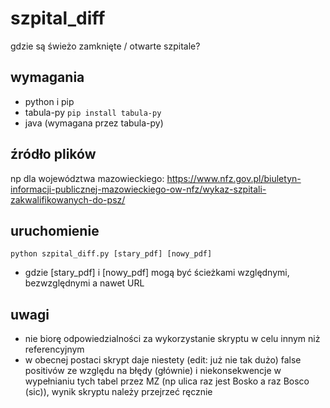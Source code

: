 # szpital_diff
gdzie są świeżo zamknięte / otwarte szpitale?
## wymagania
- python i pip
- tabula-py
```pip install tabula-py```
- java (wymagana przez tabula-py)
## źródło plików
np dla województwa mazowieckiego:
https://www.nfz.gov.pl/biuletyn-informacji-publicznej-mazowieckiego-ow-nfz/wykaz-szpitali-zakwalifikowanych-do-psz/
## uruchomienie
```python szpital_diff.py [stary_pdf] [nowy_pdf]```
- gdzie [stary_pdf] i [nowy_pdf] mogą być ścieżkami względnymi, bezwzględnymi a nawet URL
## uwagi
- nie biorę odpowiedzialności za wykorzystanie skryptu w celu innym niż referencyjnym
- w obecnej postaci skrypt daje niestety (edit: już nie tak dużo) false positivów ze względu na błędy (głównie) i niekonsekwencje w wypełnianiu tych tabel przez MZ (np ulica raz jest Bosko a raz Bosco (sic)), wynik skryptu należy przejrzeć ręcznie

